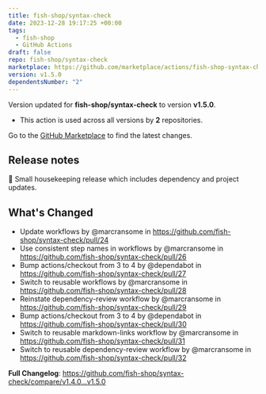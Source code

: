 ```yaml
---
title: fish-shop/syntax-check
date: 2023-12-28 19:17:25 +00:00
tags:
  - fish-shop
  - GitHub Actions
draft: false
repo: fish-shop/syntax-check
marketplace: https://github.com/marketplace/actions/fish-shop-syntax-check
version: v1.5.0
dependentsNumber: "2"
---
```



Version updated for **fish-shop/syntax-check** to version **v1.5.0**.
- This action is used across all versions by **2** repositories.

Go to the [GitHub Marketplace](https://github.com/marketplace/actions/fish-shop-syntax-check) to find the latest changes.

## Release notes

🧹 Small housekeeping release which includes dependency and project updates.

## What's Changed

* Update workflows by @marcransome in https://github.com/fish-shop/syntax-check/pull/24
* Use consistent step names in workflows by @marcransome in https://github.com/fish-shop/syntax-check/pull/26
* Bump actions/checkout from 3 to 4 by @dependabot in https://github.com/fish-shop/syntax-check/pull/27
* Switch to reusable workflows by @marcransome in https://github.com/fish-shop/syntax-check/pull/28
* Reinstate dependency-review workflow by @marcransome in https://github.com/fish-shop/syntax-check/pull/29
* Bump actions/checkout from 3 to 4 by @dependabot in https://github.com/fish-shop/syntax-check/pull/30
* Switch to reusable markdown-links workflow by @marcransome in https://github.com/fish-shop/syntax-check/pull/31
* Switch to reusable dependency-review workflow by @marcransome in https://github.com/fish-shop/syntax-check/pull/32

**Full Changelog**: https://github.com/fish-shop/syntax-check/compare/v1.4.0...v1.5.0
